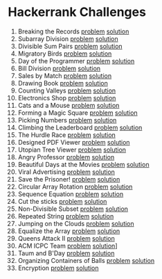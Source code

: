 # Hackerrank Challenges

1. Breaking the Records [problem](https://www.hackerrank.com/challenges/breaking-best-and-worst-records/problem) [solution](./hackerrank/breaking-best-and-worst-records.hs)
2. Subarray Division [problem](https://www.hackerrank.com/challenges/the-birthday-bar/problem) [solution](./hackerrank/the-birthday-bar.hs)
3. Divisible Sum Pairs [problem](https://www.hackerrank.com/challenges/divisible-sum-pairs/problem) [solution](./hackerrank/divisible-sum-pairs.hs)
4. Migratory Birds [problem](https://www.hackerrank.com/challenges/migratory-birds/problem) [solution](./hackerrank/migratory-birds.hs)
5. Day of the Programmer [problem](https://www.hackerrank.com/challenges/day-of-the-programmer/problem) [solution](./hackerrank/day-of-the-programmer.hs)
6. Bill Division [problem](https://www.hackerrank.com/challenges/bon-appetit/problem) [solution](./hackerrank/bon-appetit.hs)
7. Sales by Match [problem](https://www.hackerrank.com/challenges/sock-merchant/problem) [solution](./hackerrank/sock-merchant.hs)
8. Drawing Book [problem](https://www.hackerrank.com/challenges/drawing-book/problem) [solution](./hackerrank/drawing-book.hs)
9. Counting Valleys [problem](https://www.hackerrank.com/challenges/counting-valleys/problem) [solution](./hackerrank/counting-valleys.hs)
10. Electronics Shop [problem](https://www.hackerrank.com/challenges/electronics-shop/problem) [solution](./hackerrank/electronics-shop.hs)
11. Cats and a Mouse [problem](https://www.hackerrank.com/challenges/cat-and-a-mouse/problem) [solution](./hackerrank/cat-and-a-mouse.hs)
12. Forming a Magic Square [problem](https://www.hackerrank.com/challenges/magic-square-forming/problem) [solution](./hackerrank/magic-square-forming.hs)
13. Picking Numbers [problem](https://www.hackerrank.com/challenges/picking-numbers/problem) [solution](./hackerrank/picking-numbers.hs)
14. Climbing the Leaderboard [problem](https://www.hackerrank.com/challenges/climbing-the-leaderboard/problem) [solution](./hackerrank/climbing-the-leaderboard.hs)
15. The Hurdle Race [problem](https://www.hackerrank.com/challenges/the-hurdle-race/problem) [solution](./hackerrank/the-hurdle-race.hs)
16. Designed PDF Viewer [problem](https://www.hackerrank.com/challenges/designer-pdf-viewer/problem) [solution](./hackerrank/designer-pdf-viewer.hs)
17. Utopian Tree Viewer [problem](https://www.hackerrank.com/challenges/utopian-tree/problem) [solution](./hackerrank/utopian-tree.hs)
18. Angry Professor [problem](https://www.hackerrank.com/challenges/angry-professor/problem) [solution](./hackerrank/angry-professor.hs)
19. Beautiful Days at the Movies [problem](https://www.hackerrank.com/challenges/beautiful-days-at-the-movies/problem) [solution](./hackerrank/beautiful-days-at-the-movies.hs)
20. Viral Advertising [problem](https://www.hackerrank.com/challenges/strange-advertising/problem) [solution](./hackerrank/strange-advertising.hs)
21. Save the Prisoner! [problem](https://www.hackerrank.com/challenges/save-the-prisoner/problem) [solution](./hackerrank/save-the-prisoner.hs)
22. Circular Array Rotation [problem](https://www.hackerrank.com/challenges/circular-array-rotation/problem) [solution](./hackerrank/circular-array-rotation.hs)
23. Sequence Equation [problem](https://www.hackerrank.com/challenges/permutation-equation/problem) [solution](./hackerrank/permutation-equation.hs)
24. Cut the sticks [problem](https://www.hackerrank.com/challenges/cut-the-sticks/problem) [solution](./hackerrank/cut-the-sticks.hs)
25. Non-Divisible Subset [problem](https://www.hackerrank.com/challenges/non-divisible-subset/problem) [solution](./hackerrank/non-divisible-subset.hs)
26. Repeated String [problem](https://www.hackerrank.com/challenges/repeated-string/problem) [solution](./hackerrank/repeated-string.hs)
27. Jumping on the Clouds [problem](https://www.hackerrank.com/challenges/jumping-on-the-clouds/problem) [solution](./hackerrank/jumping-on-the-clouds.hs)
28. Equalize the Array [problem](https://www.hackerrank.com/challenges/equality-in-a-array/problem) [solution](./hackerrank/equality-in-a-array.hs)
29. Queens Attack II [problem](https://www.hackerrank.com/challenges/queens-attack-2/problem) [solution](./hackerrank/queens-attack-2.hs)
30. ACM ICPC Team [problem](https://www.hackerrank.com/challenges/acm-icpc-team/problem) [solution](./hackerrank/acm-icpc-team.hs)]
31. Taum and B'Day [problem](https://www.hackerrank.com/challenges/taum-and-bday/problem) [solution](./hackerrank/taum-and-bday.hs)
32. Organizing Containers of Balls [problem](https://www.hackerrank.com/challenges/organizing-containers-of-balls/problem) [solution](./hackerrank/organizing-containers-of-balls.hs)
33. Encryption [problem](https://www.hackerrank.com/challenges/encryption/problem) [solution](./hackerrank/encryption.hs)